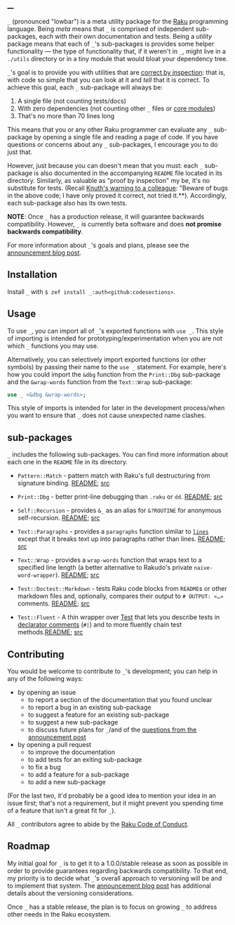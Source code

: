 # `_`

`_` (pronounced "lowbar") is a meta utility package for the [Raku](https://raku.org) programming
language.  Being _meta_ means that `_` is comprised of independent sub-packages, each with their own
documentation and tests.  Being a _utility_ package means that each of `_`'s sub-packages is
provides some helper functionality — the type of functionality that, if it weren't in `_`, might
live in a `./utils` directory or in a tiny module that would bloat your dependency tree.

`_`'s goal is to provide you with utilities that are [correct by
inspection](https://proofwiki.org/wiki/ProofWiki:Jokes#Proof_by_Inspection): that is, with code so
simple that you can look at it and _tell_ that it is correct.  To achieve this goal, each `_`
sub-package will always be:

  1. A single file (not counting tests/docs)
  2. With zero dependencies (not counting other `_` files or [core
     modules](https://docs.raku.org/language/modules-core))
  3. That's no more than 70 lines long

This means that you or any other Raku programmer can evaluate any `_` sub-package by opening a
single file and reading a page of code.  If you have questions or concerns about any `_`
sub-packages, I encourage you to do just that.

However, just because you can doesn't mean that you must: each `_` sub-package is also documented in
the accompanying `README` file located in its directory.  Similarly, as valuable as "proof by
inspection" my be, it's no substitute for tests. (Recall [Knuth's
warning to a colleague](https://www-cs-faculty.stanford.edu/~knuth/faq.html): "Beware of bugs in the above code; I
have only proved it correct, not tried it.**).  Accordingly, each sub-package also has its own tests.

**NOTE**: Once `_` has a production release, it will guarantee backwards compatibility.  However,
`_` is currently beta software and does **not promise backwards compatibility**.

For more information about `_`'s goals and plans, please see the [announcement blog
post](https://raku-advent.blog/unix_philosophy_without_leftpad_part2).

## Installation

Install `_` with `$ zef install _:auth<github:codesections>`.

## Usage

To use `_`, you can import all of `_`'s exported functions with `use _`. This style of
importing is intended for prototyping/experimentation when you are not which `_` functions you may use.

Alternatively, you can selectively import exported functions (or other symbols) by passing their
name to the `use _` statement.  For example, here's how you could import the `&dbg` function from
the `Print::Dbg` sub-package and the `&wrap-words` function from the `Text::Wrap` sub-package:

```raku
use _ <&dbg &wrap-words>;
```

This style of imports is intended for later in the development process/when you want to ensure that
`_` does not cause unexpected name clashes.

## sub-packages

`_` includes the following sub-packages.  You can find more information about each one in
the `README` file in its directory.

  * `Pattern::Match` - pattern match with Raku's full destructuring from signature
    binding. [README](./Pattern/Match/README.md); [src](./Pattern/Match/Match.rakumod)

  * `Print::Dbg` - better print-line debugging than `.raku` or
    `dd`. [README](./Print/Dbg/README.md); [src](./Print/Dbg/Dbg.rakumod)

  * `Self::Recursion` - provides `&_` as an alias for `&?ROUTINE` for anonymous self-recursion.
    [README](./Self/Recursion/README.md); [src](./Self/Recursion/Recursion.rakumod)

  * `Text::Paragraphs` - provides a `paragraphs` function similar to
    [`lines`](https://docs.raku.org/routine/lines) except that it breaks text up into paragraphs
    rather than lines. [README](./Text/Paragraphs/README.md); [src](./Text/Paragraphs/Paragraphs.rakumod)

  * `Text::Wrap` - provides a `wrap-words` function that wraps text to a specified line length (a
    better alternative to Rakudo's private `naive-word-wrapper`). [README](./Text/Wrap/README.md);
    [src](./Text/Wrap/Wrap.rakumod)

  * `Test::Doctest::Markdown` - tests Raku code blocks from `README`s or other markdown files and,
    optionally, compares their output to `# OUTPUT: «…»`
    comments. [README](./Test/Doctest/Markdown/README.md); [src](./Test/Doctest/Markdown/Markdown.md)

  * `Test::Fluent` - A thin wrapper over [Test](https://docs.raku.org/type/Test) that lets you
    describe tests in [declarator
    comments](https://docs.raku.org/language/pod#index-entry-declarator_blocks_#=) (`#|`) and to
    more fluently chain test methods.[README](./Test/Fluent/README.md); [src](./Test/Fluent/Fluent.md)

## Contributing

You would be welcome to contribute to `_`'s development; you can help in any of the following ways:

  * by opening an issue
    - to report a section of the documentation that you found unclear
    - to report a bug in an existing sub-package
    - to suggest a feature for an existing sub-package
    - to suggest a new sub-package
    - to discuss future plans for `_`/and of the
      [questions from the announcement
      post](https://raku-advent.blog/unix_philosophy_without_leftpad_part2#future_plans)
  * by opening a pull request
    - to improve the documentation
    - to add tests for an exiting sub-package
    - to fix a bug
    - to add a feature for a sub-package
    - to add a new sub-package

  (For the last two, it'd probably be a good idea to mention your idea in an issue first; that's not
  a requirement, but it might prevent you spending time of a feature that isn't a great fit for `_`).

  All `_` contributors agree to abide by the [Raku Code of
  Conduct](https://raku.github.io/Raku-Steering-Council/papers/CoC).

## Roadmap

My initial goal for `_` is to get it to a 1.0.0/stable release as soon as possible in order to
provide guarantees regarding backwards compatibility.  To that end, my priority is to decide what
`_`'s overall approach to versioning will be and to implement that system. The [announcement blog
post](https://raku-advent.blog/unix_philosophy_without_leftpad_part2#versioning) has additional
details about the versioning considerations.

Once `_` has a stable release, the plan is to focus on growing `_` to address other needs in the
Raku ecosystem.
